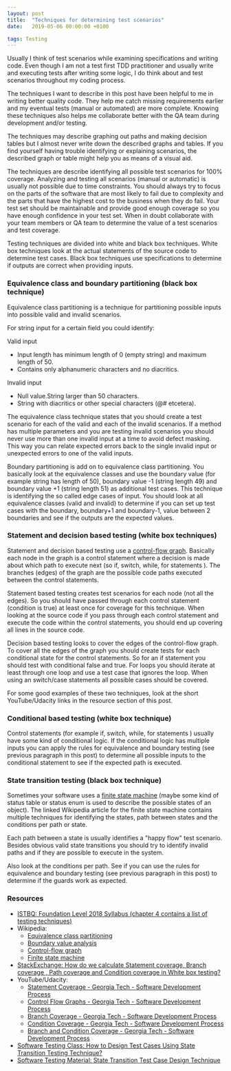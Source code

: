 ```yaml
---
layout: post
title:  "Techniques for determining test scenarios"
date:   2019-05-06 00:00:00 +0100

tags: Testing
---
```


Usually I think of test scenarios while examining specifications and writing code. Even though I am not a test first TDD practitioner and usually write and executing tests after writing some logic, I do think about and test scenarios throughout my coding  process.

The techniques I want to describe in this post have been helpful to me in writing better quality code. They help me catch missing requirements earlier and my eventual tests (manual or automated) are more complete. Knowing these techniques also helps me collaborate better with the QA team during development and/or testing.

The techniques may describe graphing out paths and making decision tables but I almost never write down the described graphs and tables. If you find yourself having trouble identifying or explaining scenarios, the described graph or table might help you as means of a visual aid. 

The techniques are describe identifying all possible test scenarios for 100% coverage. Analyzing and testing all scenarios (manual or automatic) is usually not possible due to time constraints. You should always try to focus on the parts of the software that are most likely to fail due to complexity and the parts that have the highest cost to the business when they do fail. Your test set should be maintainable and provide good enough coverage so you have enough confidence in your test set. When in doubt collaborate with your team members or QA team to determine the value of a test scenarios and test coverage.

Testing techniques are divided into white and black box techniques. White box techniques look at the actual statements of the source code to determine test cases. Black box techniques use specifications to determine if outputs are correct when providing inputs. 

### Equivalence class and boundary partitioning (black box technique)

Equivalence class partitioning is a technique for partitioning possible inputs into possible valid and invalid scenarios. 

For string input for a certain field you could identify:

Valid input
-  Input length has minimum length of 0 (empty string) and maximum length of 50.
-  Contains only alphanumeric characters and no diacritics.

Invalid input
-  Null value.String larger than 50 characters.
-  String with diacritics or other special characters (@# etcetera).

The equivalence class technique states that you should create a test scenario for each of the valid and each of the invalid scenarios. If a method has multiple parameters and you are testing invalid scenarios you should never use more than one invalid input at a time to avoid defect masking.  This way you can relate expected errors back to the single invalid input or unexpected errors to one of the valid inputs. 

Boundary partitioning is add on to equivalence class partitioning. You basically look at the equivalence classes and use the boundary value (for example string has length of 50), boundary value -1 (string length 49) and boundary value +1 (string length 51) as additional test cases. This technique is identifying the so called edge cases of input. You should look at all equivalence classes (valid and invalid) to determine if you can set up test cases with the boundary, boundary+1 and boundary-1, value between 2 boundaries and see if the outputs are the expected values.

### Statement and decision based testing (white box techniques)

Statement and decision based testing use a [control-flow graph](https://en.wikipedia.org/wiki/Control-flow_graph). Basically each node in the graph is a control statement where a decision is made about which path to execute next (so if, switch, while, for statements ). The branches (edges) of the graph are the possible code paths executed between the control statements. 

Statement based testing creates test scenarios for each node (not all the edges). So you should have passed through each control statement (condition is true) at least once for coverage for this technique. When looking at the source code if you pass through each control statement and execute the code within the control statements, you should end up covering all lines in the source code.  

Decision based testing looks to cover the edges of the control-flow graph. To cover all the edges of the graph you should create tests for each conditional state for the control statements. So for an if statement you should test with conditional false and true. For loops you should iterate at least through one loop and use a test case that ignores the loop. When using an switch/case statements all possible cases should be covered. 

For some good examples of these two techniques, look at the short YouTube/Udacity links in the resource section of this post.

### Conditional based testing (white box technique)

Control statements (for example if, switch, while, for statements ) usually have some kind of conditional logic. If the conditional logic has multiple inputs you can apply the rules for equivalence and boundary testing (see previous paragraph in this post) to determine all possible inputs to the conditional statement to see if the expected path is executed.

### State transition testing (black box technique)

Sometimes your software uses a [finite state machine](https://en.wikipedia.org/wiki/Finite-state_machine) (maybe some kind of status table or status enum is used to describe the possible states of an object). The linked Wikipedia article for the finite state machine contains multiple techniques for identifying the states, path between states and the conditions per path or state. 

Each path between a state is usually identifies a "happy flow" test scenario. Besides obvious valid state transitions you should try to identify invalid paths and if they are possible to execute in the system. 

Also look at the conditions per path. See if you can use the rules for equivalence and boundary testing (see previous paragraph in this post) to determine if the guards work as expected.

### Resources

- [ISTBQ: Foundation Level 2018 Syllabus (chapter 4 contains a list of testing techniques)](https://www.istqb.org/downloads/send/51-ctfl2018/208-ctfl-2018-syllabus.html)
- Wikipedia:
  - [Equivalence class partitioning](https://en.wikipedia.org/wiki/Equivalence_partitioning)
  - [Boundary value analysis](https://en.wikipedia.org/wiki/Boundary-value_analysis)
  - [Control-flow graph](https://en.wikipedia.org/wiki/Control-flow_graph)
  - [Finite state machine](https://en.wikipedia.org/wiki/Finite-state_machine)
- [StackExchange: How do we calculate Statement coverage, Branch coverage , Path coverage and Condition coverage in White box testing?](https://sqa.stackexchange.com/questions/20226/how-do-we-calculate-statement-coverage-branch-coverage-path-coverage-and-cond)
- YouTube/Udacity: 
  - [Statement Coverage - Georgia Tech - Software Development Process](https://www.youtube.com/watch?v=9PSrhH2gtkU)
  - [Control Flow Graphs - Georgia Tech - Software Development Process](https://www.youtube.com/watch?v=0lVA7TPpxUE)
  - [Branch Coverage - Georgia Tech - Software Development Process](https://www.youtube.com/watch?v=JkJFxPy08rk)
  - [Condition Coverage - Georgia Tech - Software Development Process](https://www.youtube.com/watch?v=ZnPmJd5aqyw)
  - [Branch and Condition Coverage - Georgia Tech - Software Development Process](https://www.youtube.com/watch?v=kd1_3CwYr60)
- [Software Testing Class: How to Design Test Cases Using State Transition Testing Technique?](https://www.softwaretestingclass.com/design-test-cases-using-state-transition-testing-technique/)
- [Software Testing Material: State Transition Test Case Design Technique](https://www.softwaretestingmaterial.com/state-transition-test-design-technique/)

